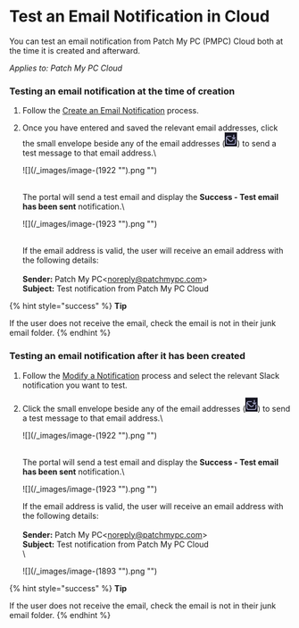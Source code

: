 # Test an Email Notification in Cloud

You can test an email notification from Patch My PC (PMPC) Cloud both at the time it is created and afterward.

_Applies to: Patch My PC Cloud_

### Testing an email notification at the time of creation

1. Follow the [Create an Email Notification](../create-a-cloud-email-notification.md) process.
2.  Once you have entered and saved the relevant email addresses, click the small envelope beside any of the email addresses (![](<../../../../.gitbook/assets/image (1900).png>)) to send a test message to that email address.\


    ![](/_images/image-(1922 "").png "")

    \
    The portal will send a test email and display the **Success - Test email has been sent** notification.\


    ![](/_images/image-(1923 "").png "")

    \
    If the email address is valid, the user will receive an email address with the following details:\
    \
    **Sender:** Patch My PC\<noreply@patchmypc.com>\
    **Subject:** Test notification from Patch My PC Cloud

{% hint style="success" %}
**Tip**

If the user does not receive the email, check the email is not in their junk email folder.
{% endhint %}

### Testing an email notification after it has been created

1. Follow the [Modify a Notification](../modify-a-cloud-notification.md) process and select the relevant Slack notification you want to test.
2.  Click the small envelope beside any of the email addresses (![](<../../../../.gitbook/assets/image (1900).png>)) to send a test message to that email address.\


    ![](/_images/image-(1922 "").png "")

    \
    The portal will send a test email and display the **Success - Test email has been sent** notification.\


    ![](/_images/image-(1923 "").png "")



    If the email address is valid, the user will receive an email address with the following details:\
    \
    **Sender:** Patch My PC\<noreply@patchmypc.com>\
    **Subject:** Test notification from Patch My PC Cloud\
    \


    ![](/_images/image-(1893 "").png "")

{% hint style="success" %}
**Tip**

If the user does not receive the email, check the email is not in their junk email folder.
{% endhint %}
